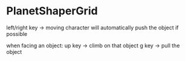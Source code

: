 # PlanetShaperGrid

left/right key -> moving character
will automatically push the object if possible

when facing an object:
up key -> climb on that object
g key -> pull the object
